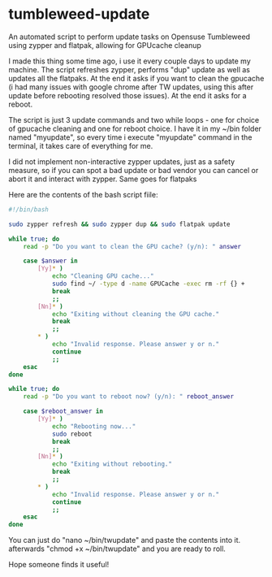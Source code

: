 # tumbleweed-update
An automated script to perform update tasks on Opensuse Tumbleweed using zypper and flatpak, allowing for GPUcache cleanup

I made this thing some time ago, i use it every couple days to update my machine. The script refreshes zypper, performs "dup" update as well as updates all the flatpaks. At the end it asks if you want to clean the gpucache (i had many issues with google chrome after TW updates, using this after update before rebooting resolved those issues). At the end it asks for a reboot.

The script is just 3 update commands and two while loops - one for choice of gpucache cleaning and one for reboot choice. I have it in my ~/bin folder named "myupdate", so every time i execute "myupdate" command in the terminal, it takes care of everything for me.

I did not implement non-interactive zypper updates, just as a safety measure, so if you can spot a bad update or bad vendor you can cancel or abort it and interact with zypper. Same goes for flatpaks

Here are the contents of the bash script fiile:
```bash
#!/bin/bash

sudo zypper refresh && sudo zypper dup && sudo flatpak update

while true; do
    read -p "Do you want to clean the GPU cache? (y/n): " answer

    case $answer in
        [Yy]* )
            echo "Cleaning GPU cache..."
            sudo find ~/ -type d -name GPUCache -exec rm -rf {} +
            break
            ;;
        [Nn]* )
            echo "Exiting without cleaning the GPU cache."
            break
            ;;
        * )
            echo "Invalid response. Please answer y or n."
            continue
            ;;
    esac
done

while true; do
    read -p "Do you want to reboot now? (y/n): " reboot_answer

    case $reboot_answer in
        [Yy]* )
            echo "Rebooting now..."
            sudo reboot
            break
            ;;
        [Nn]* )
            echo "Exiting without rebooting."
            break
            ;;
        * )
            echo "Invalid response. Please answer y or n."
            continue
            ;;
    esac
done
```


You can just do "nano ~/bin/twupdate" and paste the contents into it. afterwards "chmod +x ~/bin/twupdate" and you are ready to roll.

Hope someone finds it useful!
